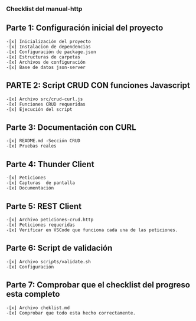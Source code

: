 ### Checklist del manual-http

## Parte 1: Configuración inicial del proyecto
    
    -[x] Inicialización del proyecto
    -[x] Instalacion de dependencias
    -[x] Configuración de package.json
    -[x] Estructuras de carpetas
    -[x] Archivos de configuración
    -[x] Base de datos json-server

## PARTE 2: Script CRUD CON funciones Javascript

    -[x] Archivo src/crud-curl.js
    -[x] Funciones CRUD requeridas
    -[x] Ejecución del script

## Parte 3: Documentación con CURL

    -[x] README.md -Sección CRUD
    -[x] Pruebas reales

## Parte 4: Thunder Client

    -[x] Peticiones
    -[x] Capturas  de pantalla
    -[x] Documentación

## Parte 5: REST Client

    -[x] Archivo peticiones-crud.http
    -[x] Peticiones requeridas
    -[x] Verificar en VSCode que funciona cada una de las peticiones.

## Parte 6: Script de validación

    -[x] Archivo scripts/validate.sh
    -[x] Configuración

## Parte 7: Comprobar que el checklist del progreso esta completo

    -[x] Archivo cheklist.md
    -[x] Comprobar que todo esta hecho correctamente.


